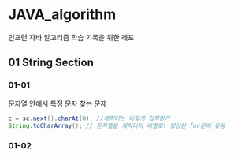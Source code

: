 # JAVA_algorithm

인프런 자바 알고리즘 학습 기록을 위한 레포

## 01 String Section
### 01-01
문자열 안에서 특정 문자 찾는 문제 

```java
c = sc.next().charAt(0); //캐릭터는 이렇게 입력받기
String.toCharArray(); // 문자열을 캐릭터의 배열로! 향상된 for문에 유용
```
### 01-02
